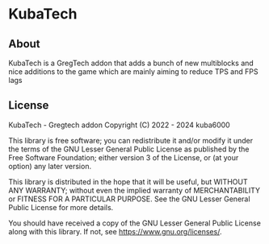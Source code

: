 # KubaTech

## About

KubaTech is a GregTech addon that adds a bunch of new multiblocks and nice additions to the game which are mainly aiming to reduce TPS and FPS lags

## License

KubaTech - Gregtech addon
Copyright (C) 2022 - 2024  kuba6000

This library is free software; you can redistribute it and/or
modify it under the terms of the GNU Lesser General Public
License as published by the Free Software Foundation; either
version 3 of the License, or (at your option) any later version.

This library is distributed in the hope that it will be useful,
but WITHOUT ANY WARRANTY; without even the implied warranty of
MERCHANTABILITY or FITNESS FOR A PARTICULAR PURPOSE.  See the GNU
Lesser General Public License for more details.

You should have received a copy of the GNU Lesser General Public License
along with this library. If not, see <https://www.gnu.org/licenses/>.
